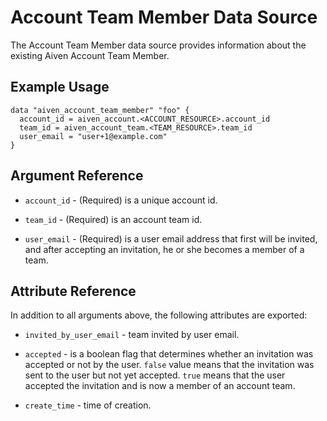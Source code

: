 # Account Team Member Data Source

The Account Team Member data source provides information about the existing Aiven Account Team Member.

## Example Usage

```hcl
data "aiven_account_team_member" "foo" {
  account_id = aiven_account.<ACCOUNT_RESOURCE>.account_id
  team_id = aiven_account_team.<TEAM_RESOURCE>.team_id
  user_email = "user+1@example.com"
}
```

## Argument Reference

* `account_id` - (Required) is a unique account id.

* `team_id` - (Required) is an account team id.

* `user_email` - (Required) is a user email address that first will be invited, and after accepting an invitation,
he or she becomes a member of a team.

## Attribute Reference

In addition to all arguments above, the following attributes are exported:

* `invited_by_user_email` - team invited by user email.

* `accepted` - is a boolean flag that determines whether an invitation was accepted or not by the user. 
`false` value means that the invitation was sent to the user but not yet accepted. 
`true` means that the user accepted the invitation and is now a member of an account team.
 
* `create_time` - time of creation.
